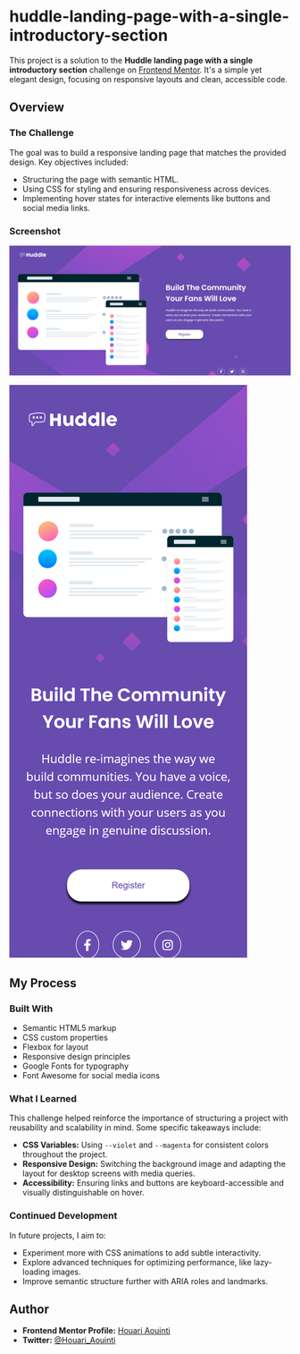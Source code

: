 # huddle-landing-page-with-a-single-introductory-section

This project is a solution to the **Huddle landing page with a single introductory section** challenge on [Frontend Mentor](https://www.frontendmentor.io). It's a simple yet elegant design, focusing on responsive layouts and clean, accessible code.

## Overview

### The Challenge

The goal was to build a responsive landing page that matches the provided design. Key objectives included:

- Structuring the page with semantic HTML.
- Using CSS for styling and ensuring responsiveness across devices.
- Implementing hover states for interactive elements like buttons and social media links.

### Screenshot

![Desktop screenshot](./images/screenshot-desktop.png)

![Mobile screenshot](./images/screenshot-mobile.png)

## My Process

### Built With

- Semantic HTML5 markup
- CSS custom properties
- Flexbox for layout
- Responsive design principles
- Google Fonts for typography
- Font Awesome for social media icons

### What I Learned

This challenge helped reinforce the importance of structuring a project with reusability and scalability in mind. Some specific takeaways include:

- **CSS Variables:** Using `--violet` and `--magenta` for consistent colors throughout the project.
- **Responsive Design:** Switching the background image and adapting the layout for desktop screens with media queries.
- **Accessibility:** Ensuring links and buttons are keyboard-accessible and visually distinguishable on hover.

### Continued Development

In future projects, I aim to:

- Experiment more with CSS animations to add subtle interactivity.
- Explore advanced techniques for optimizing performance, like lazy-loading images.
- Improve semantic structure further with ARIA roles and landmarks.

## Author

- **Frontend Mentor Profile:** [Houari Aouinti](https://www.frontendmentor.io/profile/aouintihouari)
- **Twitter:** [@Houari_Aouinti](https://x.com/Houari_Aouinti)

